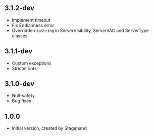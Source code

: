 ## 3.1.2-dev
- Implement timeout
- Fix Endianness error
- Overridden `toString` in ServerVisibility, ServerVAC and ServerType classes

## 3.1.1-dev
- Custom exceptions
- Stricter lints

## 3.1.0-dev
- Null-safety
- Bug fixes

## 1.0.0

- Initial version, created by Stagehand
